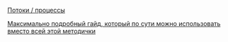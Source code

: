 [Потоки / процессы](https://tproger.ru/problems/what-is-the-difference-between-threads-and-processes/)

[Максимально подробный гайд, который по сути можно использовать вместо всей этой методички](https://habr.com/ru/companies/otus/articles/549814/)